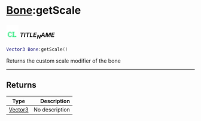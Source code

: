 # [Bone](../bone/README.md):getScale

### <img src="../../.gitbook/assets/client.png" width="32" height="32" /> $TITLE_NAME$

```lua
Vector3 Bone:getScale()
```

Returns the custom scale modifier of the bone<br>

-----------------
## Returns

| Type   | Description |
| ------ | ----------: |
| [Vector3](../vector3/README.md) | No description |
